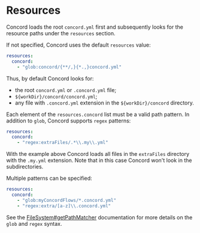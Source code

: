 # Resources

Concord loads the root `concord.yml` first and subsequently looks for the
resource paths under the `resources` section.

If not specified, Concord uses the default `resources` value:

```yaml
resources:
  concord:
    - "glob:concord/{**/,}{*.,}concord.yml"
```

Thus, by default Concord looks for: 
- the root `concord.yml` or `.concord.yml` file;
- `${workDir}/concord/concord.yml`;
- any file with `.concord.yml` extension in the `${workDir}/concord`
directory.

Each element of the `resources.concord` list must be a valid path pattern.
In addition to `glob`, Concord supports `regex` patterns:

```yaml
resources:
  concord:
    - "regex:extraFiles/.*\\.my\\.yml"
```

With the example above Concord loads all files in the `extraFiles` directory
with the `.my.yml` extension. Note that in this case Concord won't look in
the subdirectories.

Multiple patterns can be specified:

```yaml
resources:
  concord:
    - "glob:myConcordFlows/*.concord.yml"
    - "regex:extra/[a-z]\\.concord.yml"
```

See the [FileSystem#getPathMatcher](https://docs.oracle.com/javase/8/docs/api/java/nio/file/FileSystem.html#getPathMatcher-java.lang.String-)
documentation for more details on the `glob` and `regex` syntax.

